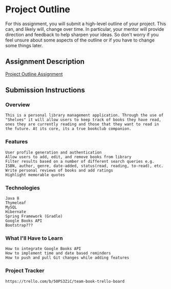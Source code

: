 # Project Outline
For this assignment, you will submit a high-level outline of your project. This can, and likely will, change over time. In particular, your mentor will provide direction and feedback to help sharpen your ideas. So don't worry if you feel unsure about some aspects of the outline or if you have to change some things later.

## Assignment Description
[Project Outline Assignment](https://education.launchcode.org/liftoff/modules/assignments/project-outline)

## Submission Instructions

### Overview
    This is a personal library management application. Through the use of "Shelves" it will allow users to keep track of books they have read, ones they are currently reading and those that they want to read in the future. At its core, its a true bookclub companion.
### Features
    User profile generation and authentication 
    Allow users to add, edit, and remove books from library
    Filter results based on a number of different search queries e.g. ISBN, author, genre, date-added, status(read, reading, to-read), etc.
    Write personal reviews of books and add ratings
    Highlight memorable quotes
### Technologies
    Java 8
    Thymeleaf
    MySQL
    Hibernate
    Spring Framework (Gradle)
    Google Books API
    Bootstrap???
### What I'll Have to Learn
    How to integrate Google Books API
    How to implement time and date based reminders
    How to push and pull Git changes while adding features
### Project Tracker
    https://trello.com/b/50PS3ZiC/team-book-trello-board
